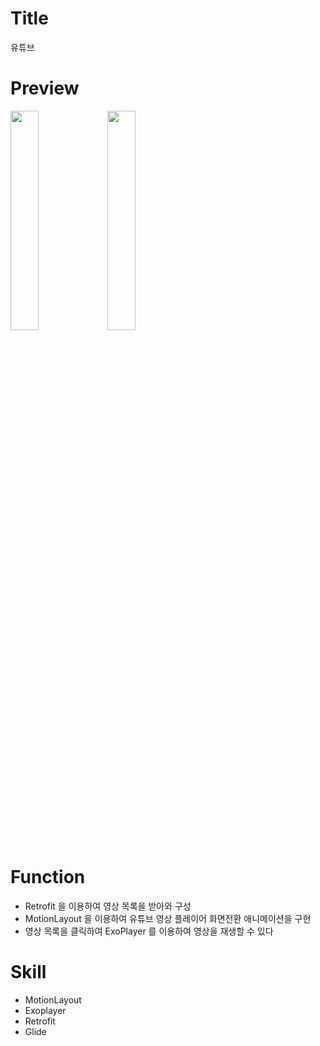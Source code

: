 # Title
유튜브

# Preview
<img src="https://user-images.githubusercontent.com/74343321/133358958-326367d7-51c2-4175-af3d-3fc9fec9ed70.png" width="30%"/> <img src="https://user-images.githubusercontent.com/74343321/133358988-a651bcf8-c7fe-405d-8828-6da15655b878.png" width="30%"/>

# Function
 * Retrofit 을 이용하여 영상 목록을 받아와 구성
 * MotionLayout 을 이용하여 유튜브 영상 플레이어 화면전환 애니메이션을 구현
 * 영상 목록을 클릭하여 ExoPlayer 를 이용하여 영상을 재생할 수 있다

# Skill
 * MotionLayout
 * Exoplayer
 * Retrofit
 * Glide
